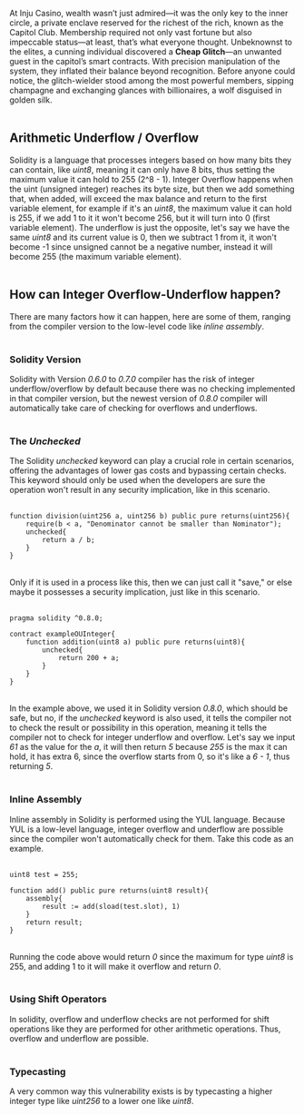 At Inju Casino, wealth wasn’t just admired—it was the only key to the inner circle, a private enclave reserved for the richest of the rich, known as the Capitol Club. Membership required not only vast fortune but also impeccable status—at least, that’s what everyone thought. Unbeknownst to the elites, a cunning individual discovered a **Cheap Glitch**—an unwanted guest in the capitol’s smart contracts. With precision manipulation of the system, they inflated their balance beyond recognition. Before anyone could notice, the glitch-wielder stood among the most powerful members, sipping champagne and exchanging glances with billionaires, a wolf disguised in golden silk. &nbsp;  
&nbsp;  
## Arithmetic Underflow / Overflow

Solidity is a language that processes integers based on how many bits they can contain, like *uint8*, meaning it can only have 8 bits, thus setting the maximum value it can hold to 255 (2^8 - 1). Integer Overflow happens when the uint (unsigned integer) reaches its byte size, but then we add something that, when added, will exceed the max balance and return to the first variable element, for example if it's an *uint8*, the maximum value it can hold is 255, if we add 1 to it it won't become 256, but it will turn into 0 (first variable element). The underflow is just the opposite, let's say we have the same *uint8* and its current value is 0, then we subtract 1 from it, it won't become -1 since unsigned cannot be a negative number, instead it will become 255 (the maximum variable element). &nbsp;  
&nbsp;  

## How can Integer Overflow-Underflow happen?
There are many factors how it can happen, here are some of them, ranging from the compiler version to the low-level code like *inline assembly*. &nbsp;  
&nbsp;  

### Solidity Version

Solidity with Version *0.6.0* to *0.7.0* compiler has the risk of integer underflow/overflow by default because there was no checking implemented in that compiler version, but the newest version of *0.8.0* compiler will automatically take care of checking for overflows and underflows.&nbsp;  
&nbsp;  
### The *Unchecked*

The Solidity *unchecked* keyword can play a crucial role in certain scenarios, offering the advantages of lower gas costs and bypassing certain checks. This keyword should only be used when the developers are sure the operation won't result in any security implication, like in this scenario. &nbsp;  
&nbsp;  
```solidity
function division(uint256 a, uint256 b) public pure returns(uint256){
    require(b < a, "Denominator cannot be smaller than Nominator");
    unchecked{
        return a / b;
    }
}
```
&nbsp;  
Only if it is used in a process like this, then we can just call it "save," or else maybe it possesses a security implication, just like in this scenario. &nbsp;  
&nbsp;  
```solidity
pragma solidity ^0.8.0;

contract exampleOUInteger{
    function addition(uint8 a) public pure returns(uint8){
        unchecked{
            return 200 + a;
        }
    }
}
```
&nbsp;  
In the example above, we used it in Solidity version *0.8.0*, which should be safe, but no, if the *unchecked* keyword is also used, it tells the compiler not to check the result or possibility in this operation, meaning it tells the compiler not to check for integer underflow and overflow. Let's say we input *61* as the value for the *a*, it will then return *5* because *255* is the max it can hold, it has extra 6, since the overflow starts from 0, so it's like a *6 - 1*, thus returning *5*. &nbsp;  
&nbsp;  

### Inline Assembly
Inline assembly in Solidity is performed using the YUL language. Because YUL is a low-level language, integer overflow and underflow are possible since the compiler won't automatically check for them. Take this code as an example. &nbsp;  
&nbsp;  

```solidity 
uint8 test = 255;

function add() public pure returns(uint8 result){
    assembly{
        result := add(sload(test.slot), 1)
    }
    return result;
}
```
&nbsp;  
Running the code above would return *0* since the maximum for type *uint8* is 255, and adding 1 to it will make it overflow and return *0*. &nbsp;  
&nbsp;  

### Using Shift Operators
In solidity, overflow and underflow checks are not performed for shift operations like they are performed for other arithmetic operations. Thus, overflow and underflow are possible.&nbsp;  
&nbsp;  

### Typecasting
A very common way this vulnerability exists is by typecasting a higher integer type like *uint256* to a lower one like *uint8*.